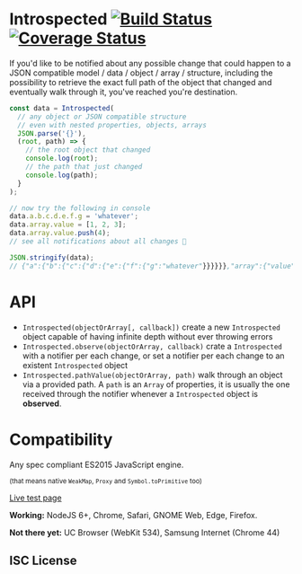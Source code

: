 # Introspected [![Build Status](https://travis-ci.org/WebReflection/introspected.svg?branch=master)](https://travis-ci.org/WebReflection/introspected) [![Coverage Status](https://coveralls.io/repos/github/WebReflection/introspected/badge.svg?branch=master)](https://coveralls.io/github/WebReflection/introspected?branch=master)

If you'd like to be notified about any possible change that could happen to a JSON compatible model / data / object / array / structure,
including the possibility to retrieve the exact full path of the object that changed and eventually walk through it,
you've reached you're destination.

```js
const data = Introspected(
  // any object or JSON compatible structure
  // even with nested properties, objects, arrays
  JSON.parse('{}'),
  (root, path) => {
    // the root object that changed
    console.log(root);
    // the path that just changed
    console.log(path);
  }
);

// now try the following in console
data.a.b.c.d.e.f.g = 'whatever';
data.array.value = [1, 2, 3];
data.array.value.push(4);
// see all notifications about all changes 🎉

JSON.stringify(data);
// {"a":{"b":{"c":{"d":{"e":{"f":{"g":"whatever"}}}}}},"array":{"value":[1,2,3,4]}}
```


# API

  * `Introspected(objectOrArray[, callback])` create a new `Introspected` object capable of having infinite depth without ever throwing errors
  * `Introspected.observe(objectOrArray, callback)` crate a `Introspected` with a notifier per each change, or set a notifier per each change to an existent `Introspected` object
  * `Introspected.pathValue(objectOrArray, path)` walk through an object via a provided path. A `path` is an `Array` of properties, it is usually the one received through the notifier whenever a `Introspected` object is **observed**.


# Compatibility

Any spec compliant ES2015 JavaScript engine.

<sup>(that means native `WeakMap`, `Proxy` and `Symbol.toPrimitive` too)</sup>

[Live test page](https://webreflection.github.io/introspected/)

**Working:** NodeJS 6+, Chrome, Safari, GNOME Web, Edge, Firefox.

**Not there yet:** UC Browser (WebKit 534), Samsung Internet (Chrome 44)


## ISC License

